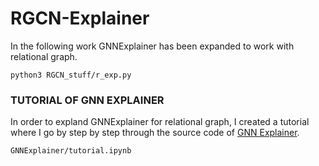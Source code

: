 # RGCN-Explainer
In the following work GNNExplainer has been expanded to work with relational graph. 
```
python3 RGCN_stuff/r_exp.py
```





### TUTORIAL OF GNN EXPLAINER
In order to expland GNNExplainer for relational graph, I created a tutorial where I go by step by step through the source code of 
[GNN Explainer](https://arxiv.org/abs/1903.03894).

```
GNNExplainer/tutorial.ipynb
```





